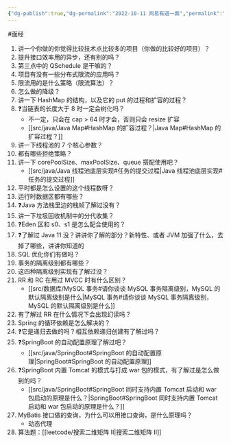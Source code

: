 ```yaml
---
{"dg-publish":true,"dg-permalink":"2022-10-11 网易有道一面","permalink":"/2022-10-11 网易有道一面/"}
---
```



#面经

1. 讲一个你做的你觉得比较技术点比较多的项目（你做的比较好的项目）？
2. 提升接口效率用的异步，还有别的吗？
3. 第三点中的 QSchedule 是干嘛的？
4. 项目有没有一些分布式限流的应用吗？
5. 限流用的是什么策略（限流算法）？
6. 怎么做的降级？
7. 讲一下 HashMap 的结构，以及它的 put 的过程和扩容的过程？
8. ❓当链表的长度大于 8 时一定会树化吗？
	- 不一定，只会在 cap > 64 时才会，否则只会 resize 扩容
	- [[src/java/Java Map#HashMap 的扩容过程？\|Java Map#HashMap 的扩容过程？]]
9. 讲一下线程池的 7 个核心参数？
10. 都有哪些拒绝策略？
11. 讲一下 corePoolSize、maxPoolSize、queue 搭配使用吧？
	- [[src/java/Java 线程池底层实现#任务的提交过程\|Java 线程池底层实现#任务的提交过程]]
12. 平时都是怎么设置的这个线程数呀？
13. 运行时数据区都有哪些？
14. ❓Java 方法栈里边的栈帧了解过没有？
15. 讲一下垃圾回收机制中的分代收集？
16. ❓Eden 区和 s0、s1 是怎么配合使用的？
17. ❓了解过 Java 11 没？讲讲你了解的部分？新特性、或者 JVM 加强了什么，去掉了哪些，讲讲你知道的
18. SQL 优化你们有做吗？
19. 事务的隔离级别都有哪些？
20. 这四种隔离级别实现有了解过没？
21. RR 和 RC 在用过 MVCC 时有什么区别？
	- [[src/数据库/MySQL 事务#请你谈谈 MySQL 事务隔离级别，MySQL 的默认隔离级别是什么\|MySQL 事务#请你谈谈 MySQL 事务隔离级别，MySQL 的默认隔离级别是什么]]
22. 有了解过 RR 在什么情况下会出现幻读吗？
23. Spring 的循环依赖是怎么解决的？
24. ❓它是递归去做的吗？相互依赖递归创建有了解过吗？
25. ❓SpringBoot 的自动配置原理了解过吧？
	- [[src/java/SpringBoot#SpringBoot 的自动配置原理\|SpringBoot#SpringBoot 的自动配置原理]]
26. ❓SpringBoot 内置 Tomcat 的模式与打成 war 包的模式，有了解过是怎么做到的吗？
	- [[src/java/SpringBoot#SpringBoot 同时支持内置 Tomcat 启动和 war 包启动的原理是什么？\|SpringBoot#SpringBoot 同时支持内置 Tomcat 启动和 war 包启动的原理是什么？]]
27. MyBatis 接口做的查询，为什么可以用接口查询，是什么原理吗？
	- 动态代理
28. 算法题：[[leetcode/搜索二维矩阵 II\|搜索二维矩阵 II]]
